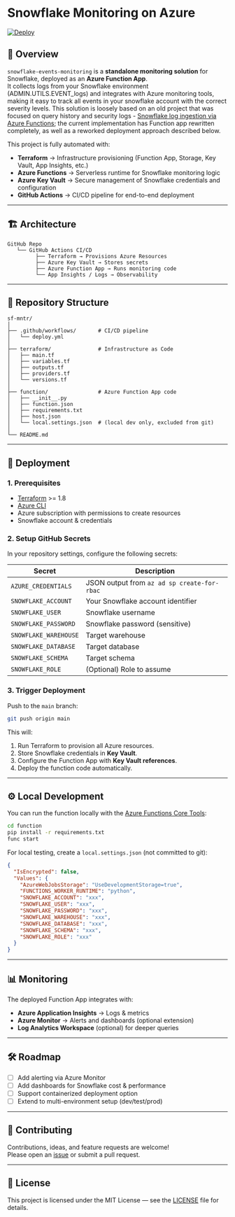 # Snowflake Monitoring on Azure

[![Deploy](https://github.com/minchev91/snowflake-events-monitoring/actions/workflows/deploy.yml/badge.svg)](https://github.com/minchev91/snowflake-events-monitoring/actions)

## 📌 Overview
`snowflake-events-monitoring` is a **standalone monitoring solution** for Snowflake, deployed as an **Azure Function App**.  
It collects logs from your Snowflake environment (ADMIN.UTILS.EVENT_logs) and integrates with Azure monitoring tools, making it easy to track all events in your snowflake account with the correct severity levels. 
This solution is loosely based on an old project that was focused on query history and security logs - [Snowflake log ingestion via Azure Functions](https://medium.com/@enleak/snowflake-log-ingestion-via-azure-functions-b7e575ce4ee2); the current implementation has Function app rewritten completely, as well as a reworked deployment approach described below.

This project is fully automated with:
- **Terraform** → Infrastructure provisioning (Function App, Storage, Key Vault, App Insights, etc.)
- **Azure Functions** → Serverless runtime for Snowflake monitoring logic
- **Azure Key Vault** → Secure management of Snowflake credentials and configuration
- **GitHub Actions** → CI/CD pipeline for end-to-end deployment

---

## 🏗 Architecture
```
GitHub Repo
   └── GitHub Actions CI/CD
         ├── Terraform → Provisions Azure Resources
         ├── Azure Key Vault → Stores secrets
         ├── Azure Function App → Runs monitoring code
         └── App Insights / Logs → Observability
```

---

## 📂 Repository Structure
```
sf-mntr/
│
├── .github/workflows/       # CI/CD pipeline
│   └── deploy.yml
│
├── terraform/               # Infrastructure as Code
│   ├── main.tf
│   ├── variables.tf
│   ├── outputs.tf
│   ├── providers.tf
│   └── versions.tf
│
├── function/                # Azure Function App code
│   ├── __init__.py
│   ├── function.json
│   ├── requirements.txt
│   ├── host.json
│   └── local.settings.json  # (local dev only, excluded from git)
│
└── README.md
```

---

## 🚀 Deployment

### 1. Prerequisites
- [Terraform](https://developer.hashicorp.com/terraform/downloads) >= 1.8
- [Azure CLI](https://learn.microsoft.com/en-us/cli/azure/install-azure-cli)
- Azure subscription with permissions to create resources
- Snowflake account & credentials

### 2. Setup GitHub Secrets
In your repository settings, configure the following secrets:

| Secret | Description |
|--------|-------------|
| `AZURE_CREDENTIALS` | JSON output from `az ad sp create-for-rbac` |
| `SNOWFLAKE_ACCOUNT` | Your Snowflake account identifier |
| `SNOWFLAKE_USER` | Snowflake username |
| `SNOWFLAKE_PASSWORD` | Snowflake password (sensitive) |
| `SNOWFLAKE_WAREHOUSE` | Target warehouse |
| `SNOWFLAKE_DATABASE` | Target database |
| `SNOWFLAKE_SCHEMA` | Target schema |
| `SNOWFLAKE_ROLE` | (Optional) Role to assume |

### 3. Trigger Deployment
Push to the `main` branch:
```bash
git push origin main
```

This will:
1. Run Terraform to provision all Azure resources.
2. Store Snowflake credentials in **Key Vault**.
3. Configure the Function App with **Key Vault references**.
4. Deploy the function code automatically.

---

## ⚙️ Local Development
You can run the function locally with the [Azure Functions Core Tools](https://learn.microsoft.com/en-us/azure/azure-functions/functions-run-local):

```bash
cd function
pip install -r requirements.txt
func start
```

For local testing, create a `local.settings.json` (not committed to git):

```json
{
  "IsEncrypted": false,
  "Values": {
    "AzureWebJobsStorage": "UseDevelopmentStorage=true",
    "FUNCTIONS_WORKER_RUNTIME": "python",
    "SNOWFLAKE_ACCOUNT": "xxx",
    "SNOWFLAKE_USER": "xxx",
    "SNOWFLAKE_PASSWORD": "xxx",
    "SNOWFLAKE_WAREHOUSE": "xxx",
    "SNOWFLAKE_DATABASE": "xxx",
    "SNOWFLAKE_SCHEMA": "xxx",
    "SNOWFLAKE_ROLE": "xxx"
  }
}
```

---

## 📊 Monitoring
The deployed Function App integrates with:
- **Azure Application Insights** → Logs & metrics
- **Azure Monitor** → Alerts and dashboards (optional extension)
- **Log Analytics Workspace** (optional) for deeper queries

---

## 🛠 Roadmap
- [ ] Add alerting via Azure Monitor
- [ ] Add dashboards for Snowflake cost & performance
- [ ] Support containerized deployment option
- [ ] Extend to multi-environment setup (dev/test/prod)

---

## 🤝 Contributing
Contributions, ideas, and feature requests are welcome!  
Please open an [issue](../../issues) or submit a pull request.

---

## 📜 License
This project is licensed under the MIT License — see the [LICENSE](LICENSE) file for details.
